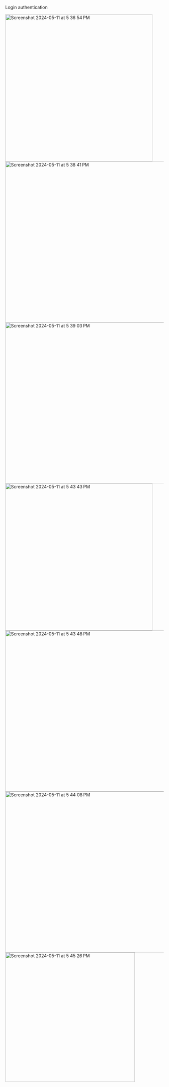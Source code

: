 Login authentication



<img width="468" alt="Screenshot 2024-05-11 at 5 36 54 PM" src="https://github.com/Piyushb630/Login-authentication/assets/92310553/94ecc099-ba2f-471b-9618-c56b88bedbab">
<img width="512" alt="Screenshot 2024-05-11 at 5 38 41 PM" src="https://github.com/Piyushb630/Login-authentication/assets/92310553/a44c48a6-44a8-4ca6-a735-0b6dafa28ec2">
<img width="512" alt="Screenshot 2024-05-11 at 5 39 03 PM" src="https://github.com/Piyushb630/Login-authentication/assets/92310553/96af7ef5-0a7d-4c8b-a158-e585504b62a8">
<img width="468" alt="Screenshot 2024-05-11 at 5 43 43 PM" src="https://github.com/Piyushb630/Login-authentication/assets/92310553/4960276e-ff4d-4bd1-940b-51ca4492b861">
<img width="512" alt="Screenshot 2024-05-11 at 5 43 48 PM" src="https://github.com/Piyushb630/Login-authentication/assets/92310553/294ea02d-b5e4-4803-8d16-a14d675749cf">
<img width="512" alt="Screenshot 2024-05-11 at 5 44 08 PM" src="https://github.com/Piyushb630/Login-authentication/assets/92310553/a30dea6c-08ae-4dc3-96fd-41ca9c7b5f07">
<img width="412" alt="Screenshot 2024-05-11 at 5 45 26 PM" src="https://github.com/Piyushb630/Login-authentication/assets/92310553/89b18c41-10a9-47c8-b91e-c833ba2d8d01">

    
